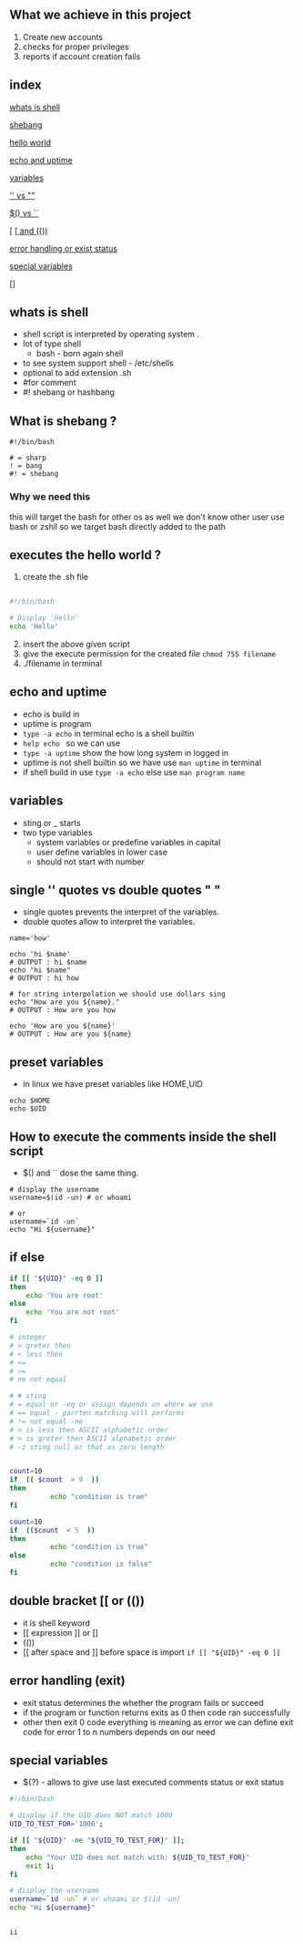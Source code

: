 ## What we achieve in this project  
1. Create new accounts 
2. checks for proper privileges
3. reports if account creation fails


## index

[whats is shell ](#whats-is-shellh)

[shebang](#what-is-shebang)

[hello world](#executes-the-hello-world)

[echo and uptime](#echo-and-uptime)

[variables](#variables)

['' vs ""](#single--quotes-vs-double-quotes)

[$() vs ``](#how-to-execute-the-comments-inside-the-shell-script)

[ [[ and (())](#double-bracket--or)

[error handling or exist status](#error-handling-exit)

[special variables]()

[]

## whats is shell 
- shell script is  interpreted by operating system .
- lot of type shell 
    - bash - born again shell 
- to see system support shell - /etc/shells
- optional to add extension .sh
- #for comment 
- #! shebang or hashbang  


## What is shebang ?

`#!/bin/bash`
```
# = sharp
! = bang
#! = shebang

```
### Why we need this 
this will target the  bash for other os as well we don't know other user use bash or zshll so we target bash directly added to the path


## executes the hello world ?
1. create the .sh file 
``` sh 

#!/bin/bash

# Display 'Hello'
echo 'Hello'

```
2. insert the above given script
3. give the execute permission for the created file `chmod 755 filename`
5. ./filename in terminal


## echo and uptime 
- echo is build in 
- uptime is program
- `type -a echo` in terminal
    echo is a shell builtin
- `help echo ` so we can use
- `type -a uptime`
   show the how long system in logged in
- uptime is not shell builtin so we have use `man uptime` in terminal
- if shell build in use `type -a echo` else use `man program name` 

## variables
- sting or _ starts
- two type variables
    - system variables or predefine variables in capital
    - user define variables in lower case 
    - should not start with number


## single '' quotes vs double quotes " "
- single quotes prevents the interpret of the variables.    
- double quotes allow to interpret the variables. 

``` SH
name='how'

echo 'hi $name'
# OUTPUT : hi $name
echo "hi $name" 
# OUTPUT : hi how

# for string interpolation we should use dollars sing
echo "How are you ${name}."
# OUTPUT : How are you how

echo 'How are you ${name}'
# OUTPUT : How are you ${name}
```

## preset variables
- in linux we have preset variables like HOME,UID

``` SH
echo $HOME
echo $UID
```


## How to execute the comments inside the shell script
- $() and `` dose the same thing.
``` SH
# display the username
username=$(id -un) # or whoami

# or 
username=`id -un`
echo "Hi ${username}" 

```

## if else 
``` sh
if [[ "${UID}" -eq 0 ]]
then 
    echo 'You are root'
else
    echo 'You are not root'
fi

# integer
# > greter then
# < less then
# <=
# >=
# ne not equal

# # sting
# = equal or -eq or assign depends on where we use 
# == equal - parrten matching will performs
# != not equal -ne
# < is less then ASCII alphabetic order
# > is greter then ASCII alphabetic order
# -z sting null or that as zero length


count=10
if  (( $count  > 9  ))
then
          echo "condition is true"
fi

count=10
if  (($count  < 5  ))
then
          echo "condition is true"
else
          echo "condition is false"
fi
```

## double bracket [[ or (())
- it is shell keyword
- [[ expression ]] or []
- (())
- [[ after space and ]] before space is import 
    `if [[ "${UID}" -eq 0 ]]`


## error handling (exit)
- exit status determines the whether the program fails or succeed
- if the program or function returns exits as 0 then code ran successfully
- other then exit 0 code everything is meaning as error we can define exit code for error 1 to n numbers depends on our need


## special variables  
- ${?} - allows to give use last executed comments status or exit status

``` sh
#!/bin/bash

# display if the UID does NOT match 1000
UID_TO_TEST_FOR='1000';

if [[ "${UID}" -ne "${UID_TO_TEST_FOR}" ]];
then
    echo "Your UID does not match with: ${UID_TO_TEST_FOR}"
    exit 1;
fi

# display the username 
username=`id -un` # or whoami or $(id -un)
echo "Hi ${username}"


ii